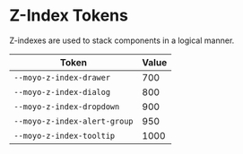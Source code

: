 # Z-Index Tokens

Z-indexes are used to stack components in a logical manner.

| Token                        | Value |
| ---------------------------- | ----- |
| `--moyo-z-index-drawer`      | 700   |
| `--moyo-z-index-dialog`      | 800   |
| `--moyo-z-index-dropdown`    | 900   |
| `--moyo-z-index-alert-group` | 950   |
| `--moyo-z-index-tooltip`     | 1000  |
